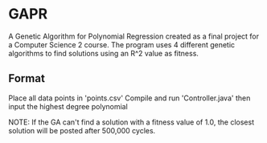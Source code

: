 # GAPR
A Genetic Algorithm for Polynomial Regression created as a final project for a Computer Science 2 course.
The program uses 4 different genetic algorithms to find solutions using an R^2 value as fitness.


## Format
Place all data points in 'points.csv'
Compile and run 'Controller.java' then input the highest degree polynomial

NOTE: If the GA can't find a solution with a fitness value of 1.0, the closest solution will be posted after 500,000 cycles.
